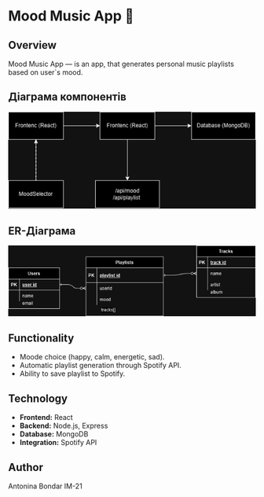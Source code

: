 # Mood Music App 🎵

## Overview
Mood Music App — is an app, that generates personal music playlists based on user`s mood.

## Діаграма компонентів
![Діаграма компонентів](./diagrams/components.png)

## ER-Діаграма
![ER-Діаграма](./diagrams/er_diagram.png)

## Functionality
- Moode choice (happy, calm, energetic, sad).
- Automatic playlist generation through Spotify API.
- Ability to save playlist to Spotify.

## Technology
- **Frontend:** React
- **Backend:** Node.js, Express
- **Database:** MongoDB
- **Integration:** Spotify API

## Author
Antonina Bondar IM-21
